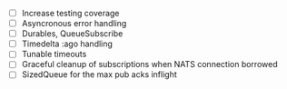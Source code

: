 
- [ ] Increase testing coverage
- [ ] Asyncronous error handling
- [ ] Durables, QueueSubscribe
- [ ] Timedelta :ago handling
- [ ] Tunable timeouts
- [ ] Graceful cleanup of subscriptions when NATS connection borrowed
- [ ] SizedQueue for the max pub acks inflight

